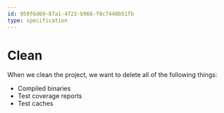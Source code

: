 ```yaml
---
id: 959f6d69-87a1-4723-b966-f8c7440b51fb
type: specification
---
```


# Clean

When we clean the project, we want to delete all of the following things:

- Compiled binaries
- Test coverage reports
- Test caches

